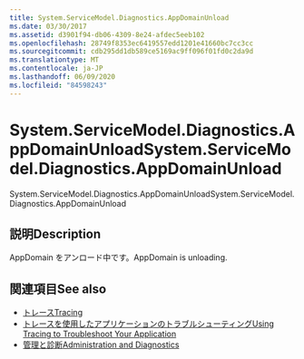 ```yaml
---
title: System.ServiceModel.Diagnostics.AppDomainUnload
ms.date: 03/30/2017
ms.assetid: d3901f94-db06-4309-8e24-afdec5eeb102
ms.openlocfilehash: 28749f8353ec6419557edd1201e41660bc7cc3cc
ms.sourcegitcommit: cdb295dd1db589ce5169ac9ff096f01fd0c2da9d
ms.translationtype: MT
ms.contentlocale: ja-JP
ms.lasthandoff: 06/09/2020
ms.locfileid: "84598243"
---
```

# <a name="systemservicemodeldiagnosticsappdomainunload"></a><span data-ttu-id="3e133-102">System.ServiceModel.Diagnostics.AppDomainUnload</span><span class="sxs-lookup"><span data-stu-id="3e133-102">System.ServiceModel.Diagnostics.AppDomainUnload</span></span>
<span data-ttu-id="3e133-103">System.ServiceModel.Diagnostics.AppDomainUnload</span><span class="sxs-lookup"><span data-stu-id="3e133-103">System.ServiceModel.Diagnostics.AppDomainUnload</span></span>  
  
## <a name="description"></a><span data-ttu-id="3e133-104">説明</span><span class="sxs-lookup"><span data-stu-id="3e133-104">Description</span></span>  
 <span data-ttu-id="3e133-105">AppDomain をアンロード中です。</span><span class="sxs-lookup"><span data-stu-id="3e133-105">AppDomain is unloading.</span></span>  
  
## <a name="see-also"></a><span data-ttu-id="3e133-106">関連項目</span><span class="sxs-lookup"><span data-stu-id="3e133-106">See also</span></span>

- [<span data-ttu-id="3e133-107">トレース</span><span class="sxs-lookup"><span data-stu-id="3e133-107">Tracing</span></span>](index.md)
- [<span data-ttu-id="3e133-108">トレースを使用したアプリケーションのトラブルシューティング</span><span class="sxs-lookup"><span data-stu-id="3e133-108">Using Tracing to Troubleshoot Your Application</span></span>](using-tracing-to-troubleshoot-your-application.md)
- [<span data-ttu-id="3e133-109">管理と診断</span><span class="sxs-lookup"><span data-stu-id="3e133-109">Administration and Diagnostics</span></span>](../index.md)
